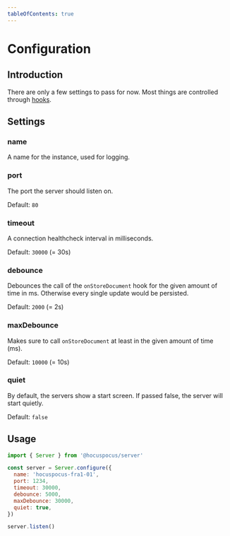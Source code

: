 ```yaml
---
tableOfContents: true
---
```


# Configuration

## Introduction
There are only a few settings to pass for now. Most things are controlled through [hooks](/api/hooks).

## Settings

### name
A name for the instance, used for logging.

### port
The port the server should listen on.

Default: `80`

### timeout
A connection healthcheck interval in milliseconds.

Default: `30000` (= 30s)

### debounce
Debounces the call of the `onStoreDocument` hook for the given amount of time in ms. Otherwise every single update would be persisted.

Default: `2000` (= 2s)

### maxDebounce
Makes sure to call `onStoreDocument` at least in the given amount of time (ms).

Default: `10000` (= 10s)

### quiet
By default, the servers show a start screen. If passed false, the server will start quietly.

Default: `false`

## Usage
```js
import { Server } from '@hocuspocus/server'

const server = Server.configure({
  name: 'hocuspocus-fra1-01',
  port: 1234,
  timeout: 30000,
  debounce: 5000,
  maxDebounce: 30000,
  quiet: true,
})

server.listen()
```
